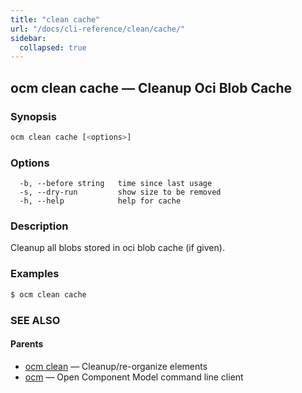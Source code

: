 ```yaml
---
title: "clean cache"
url: "/docs/cli-reference/clean/cache/"
sidebar:
  collapsed: true
---
```


## ocm clean cache &mdash; Cleanup Oci Blob Cache

### Synopsis

```bash
ocm clean cache [<options>]
```

### Options

```text
  -b, --before string   time since last usage
  -s, --dry-run         show size to be removed
  -h, --help            help for cache
```

### Description

Cleanup all blobs stored in oci blob cache (if given).
	
### Examples

```bash
$ ocm clean cache
```

### SEE ALSO

#### Parents

* [ocm clean](ocm_clean.md)	 &mdash; Cleanup/re-organize elements
* [ocm](ocm.md)	 &mdash; Open Component Model command line client

